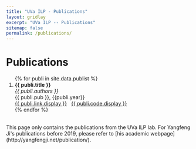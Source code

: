```yaml
---
title: "UVa ILP - Publications"
layout: gridlay
excerpt: "UVa ILP -- Publications"
sitemap: false
permalink: /publications/
---
```



# Publications

<!-- ## Full List -->
<ol>
{% for publi in site.data.publist %}
  
  <li><b>{{ publi.title }}</b> <br/>
  <em> {{ publi.authors }} </em> <br/>
  {{ publi.pub }}, {{publi.year}} <br/>
  <a href="{{ publi.link.url }}">{{ publi.link.display }}</a> &nbsp; <a href="{{ publi.code.url }}">{{ publi.code.display }}</a>
  </li>
{% endfor %}
</ol>
<br>
This page only contains the publications from the UVa ILP lab. For Yangfeng Ji's publications before 2019, please refer to [his academic webpage](http://yangfengji.net/publication/).

